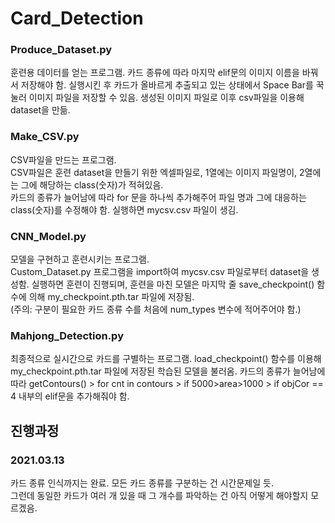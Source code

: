 # Card_Detection
   
   
### Produce_Dataset.py   
훈련용 데이터를 얻는 프로그램.
카드 종류에 따라 마지막 elif문의 이미지 이름을 바꿔서 저장해야 함.
실행시킨 후 카드가 올바르게 추출되고 있는 상태에서 Space Bar를 꾹 눌러 이미지 파일을 저장할 수 있음.
생성된 이미지 파일로 이후 csv파일을 이용해 dataset을 만듦.
   
   
### Make_CSV.py   
CSV파일을 만드는 프로그램.   
CSV파일은 훈련 dataset을 만들기 위한 엑셀파일로, 1열에는 이미지 파일명이, 2열에는 그에 해당하는 class(숫자)가 적혀있음.  
카드의 종류가 늘어남에 따라 for 문을 하나씩 추가해주어 파일 명과 그에 대응하는 class(숫자)를 수정해야 함.
실행하면 mycsv.csv 파일이 생김.
   
   
### CNN_Model.py   
모델을 구현하고 훈련시키는 프로그램.   
Custom_Dataset.py 프로그램을 import하여 mycsv.csv 파일로부터 dataset을 생성함. 
실행하면 훈련이 진행되며, 훈련을 마친 모델은 마지막 줄 save_checkpoint() 함수에 의해 my_checkpoint.pth.tar 파일에 저장됨.  
(주의: 구분이 필요한 카드 종류 수를 처음에 num_types 변수에 적어주어야 함.)
   
   
### Mahjong_Detection.py   
최종적으로 실시간으로 카드를 구별하는 프로그램. 
load_checkpoint() 함수를 이용해 my_checkpoint.pth.tar 파일에 저장된 학습된 모델을 불러옴.
카드의 종류가 늘어남에 따라 getContours() > for cnt in contours > if 5000>area>1000 > if objCor == 4 내부의 elif문을 추가해줘야 함.  
   
   
   
## 진행과정   
   
### 2021.03.13   
카드 종류 인식까지는 완료. 모든 카드 종류를 구분하는 건 시간문제일 듯.   
그런데 동일한 카드가 여러 개 있을 때 그 개수를 파악하는 건 아직 어떻게 해야할지 모르겠음.   
   
